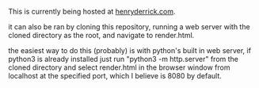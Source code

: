 This is currently being hosted at [henryderrick.com](http://henryderrick.com).

it can also be ran by cloning this repository, running a web server with the cloned directory as the root, and navigate to render.html.

the easiest way to do this (probably) is with python's built in web server, if python3 is already installed just run "python3 -m http.server" from the cloned 
directory and select render.html in the browser window from localhost at the specified port, which I believe is 8080 by default.
